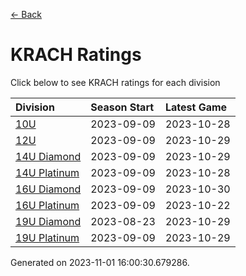 [<- Back](../readme.md)
# KRACH Ratings
Click below to see KRACH ratings for each division

| Division | Season Start | Latest Game |
| :-- | :-- | :-- |
| [10U](10U-ratings.md) | 2023-09-09 | 2023-10-28 |
| [12U](12U-ratings.md) | 2023-09-09 | 2023-10-29 |
| [14U Diamond](14U-Diamond-ratings.md) | 2023-09-09 | 2023-10-29 |
| [14U Platinum](14U-Platinum-ratings.md) | 2023-09-09 | 2023-10-28 |
| [16U Diamond](16U-Diamond-ratings.md) | 2023-09-09 | 2023-10-30 |
| [16U Platinum](16U-Platinum-ratings.md) | 2023-09-09 | 2023-10-22 |
| [19U Diamond](19U-Diamond-ratings.md) | 2023-08-23 | 2023-10-29 |
| [19U Platinum](19U-Platinum-ratings.md) | 2023-09-09 | 2023-10-29 |

Generated on 2023-11-01 16:00:30.679286.
